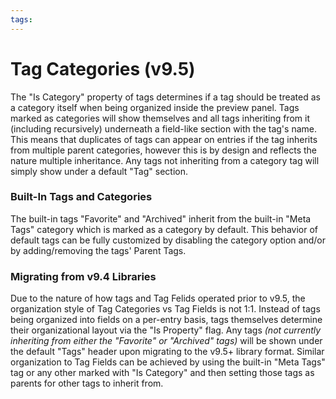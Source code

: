 ```yaml
---
tags:
---
```


# Tag Categories (v9.5)

The "Is Category" property of tags determines if a tag should be treated as a category itself when being organized inside the preview panel. Tags marked as categories will show themselves and all tags inheriting from it (including recursively) underneath a field-like section with the tag's name. This means that duplicates of tags can appear on entries if the tag inherits from multiple parent categories, however this is by design and reflects the nature multiple inheritance. Any tags not inheriting from a category tag will simply show under a default "Tag" section.

### Built-In Tags and Categories

The built-in tags "Favorite" and "Archived" inherit from the built-in "Meta Tags" category which is marked as a category by default. This behavior of default tags can be fully customized by disabling the category option and/or by adding/removing the tags' Parent Tags.

### Migrating from v9.4 Libraries

Due to the nature of how tags and Tag Felids operated prior to v9.5, the organization style of Tag Categories vs Tag Fields is not 1:1. Instead of tags being organized into fields on a per-entry basis, tags themselves determine their organizational layout via the "Is Property" flag. Any tags _(not currently inheriting from either the "Favorite" or "Archived" tags)_ will be shown under the default "Tags" header upon migrating to the v9.5+ library format. Similar organization to Tag Fields can be achieved by using the built-in "Meta Tags" tag or any other marked with "Is Category" and then setting those tags as parents for other tags to inherit from.
